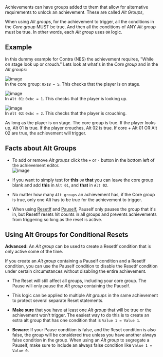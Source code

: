 Achievements can have groups added to them that allow for alternative requirements to unlock an achievement. These are called _Alt Groups_,

When using _Alt groups_, for the achievement to trigger, all the conditions in the _Core group_ MUST be true. And then all the conditions of ANY _Alt group_ must be true. In other words, each _Alt group_ uses `OR` logic.

## Example

In this dummy example for Contra (NES) the achievement requires, "While on stage look up or crouch." Lets look at what's in the _Core group_ and in the _Alt groups_:

![image](https://user-images.githubusercontent.com/32706333/48969080-7de44b80-efb6-11e8-88f2-92de405fe306.png)  
In the core group: `0x18 = 5`. This checks that the player is on stage.

![image](https://user-images.githubusercontent.com/32706333/48969094-9eaca100-efb6-11e8-9f8b-4d64a7aff9b0.png)  
In `Alt 01`: `0xbc = 1`. This checks that the player is looking up.

![image](https://user-images.githubusercontent.com/32706333/48969096-b4ba6180-efb6-11e8-9c86-2744509fbb5b.png)  
In `Alt 02`: `0xbc = 2`. This checks that the player is crouching.

As long as the player is on stage. The core group is true. If the player looks up, Alt 01 is true. If the player crouches, Alt 02 is true. If core + Alt 01 OR Alt 02 are true, the achievement will trigger.

## Facts about Alt Groups

- To add or remove _Alt groups_ click the `+` or `-` button in the bottom left of the achievement editor.  
  ![image](https://user-images.githubusercontent.com/32706333/48969436-bdf9fd00-efbb-11e8-98ab-2cc730026836.png)

- If you want to simply test for **this** `OR` **that** you can leave the core group blank and add **this** in `Alt 01`, and **that** in `Alt 02`.

- No matter how many `Alt groups` an achievement has, if the Core group is true, only one Alt has to be true for the achievement to trigger.

- When using [ResetIf](#resetif) and [PauseIf](#pauseif), PauseIf only pauses the group that it's in, but ResetIf resets hit counts in all groups and prevents achievements from triggering so long as the reset is active.

## Using Alt Groups for Conditional Resets

**Advanced:** An _Alt group_ can be used to create a ResetIf condition that is only active some of the time.

If you create an _Alt group_ containing a PauseIf condition and a ResetIf condition, you can use the PauseIf condition to disable the ResetIf condition under certain circumstances without disabling the entire achievement.

- The Reset will still affect all groups, including your core group. The Pause will only pause the _Alt group_ containing the PauseIf.

- This logic can be applied to multiple _Alt groups_ in the same achievement to protect several separate Reset statements.

- **Make sure** that you have at least one _Alt group_ that will be true or the achievement won't trigger. The easiest way to do this is to create an extra alt group that has one condition that is `Value 1 = Value 1`.

- **Beware**: If your Pause condition is false, and the Reset condition is also false, the group will be considered true unless you have another always false condition in the group. When using an _Alt group_ to segregate a PauseIf, make sure to include an always false condition like `Value 1 = Value 0`.
